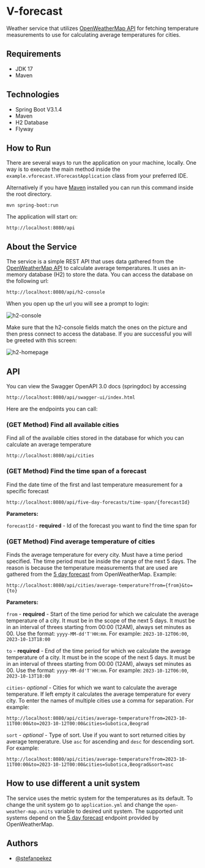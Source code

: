 
# V-forecast

Weather service that utilizes [OpenWeatherMap API](https://openweathermap.org/api) for fetching temperature measurements to use for calculating average temperatures for cities.


## Requirements

- JDK 17
- Maven
## Technologies

- Spring Boot V3.1.4
- Maven
- H2 Database
- Flyway
## How to Run

There are several ways to run the application on your machine, locally. One way is to execute the main method inside the ```example.vforecast.VForecastApplication``` class from your preferred IDE.

Alternatively if you have [Maven](https://maven.apache.org/) installed you can run this command inside the root directory.

```
mvn spring-boot:run
```

The application will start on:

```
http://localhost:8080/api
```
## About the Service

The service is a simple REST API that uses data gathered from the [OpenWeatherMap API](https://openweathermap.org/api) to calculate average temperatures. It uses an in-memory database (H2) to store the data. You can access the database on the following url:
```
http://localhost:8080/api/h2-console
```

When you open up the url you will see a prompt to login:

![h2-console](https://github.com/stefanpekez/v-forecast/assets/93758741/c5dfed41-a5a5-4bd9-994d-676d87d87fb1)

Make sure that the h2-console fields match the ones on the picture and then press connect to access the database. If you are successful you will be greeted with this screen:

![h2-homepage](https://github.com/stefanpekez/v-forecast/assets/93758741/354ed7ab-6add-48a5-9b8a-9d137700ebff)

## API

You can view the Swagger OpenAPI 3.0 docs (springdoc) by accessing
```
http://localhost:8080/api/swagger-ui/index.html
```

Here are the endpoints you can call:

### (GET Method) Find all available cities
Find all of the available cities stored in the database for which you can calculate an average temperature

```
http://localhost:8080/api/cities
```

### (GET Method) Find the time span of a forecast
Find the date time of the first and last temperature measurement for a specific forecast

```
http://localhost:8080/api/five-day-forecasts/time-span/{forecastId}
```
**Parameters:**

``` forecastId ``` - **required** - Id of the forecast you want to find the time span for

### (GET Method) Find average temperature of cities
Finds the average temperature for every city. Must have a time period specified. The time period must be inside the range of the next 5 days. The reason is because the temperature measurements that are used are gathered from the [5 day forecast](https://openweathermap.org/forecast5) from OpenWeatherMap. Example:

```
http://localhost:8080/api/cities/average-temperature?from={from}&to={to}
```

**Parameters:**

``` from ``` - **required** - Start of the time period for which we calculate the average temperature of a city. It must be in the scope of the next 5 days. It must be in an interval of threes starting from 00:00 (12AM), always set minutes as 00. Use the format: ``` yyyy-MM-dd'T'HH:mm ```. For example: ```2023-10-12T06:00```, ```2023-10-13T18:00```

``` to ``` - **required** - End of the time period for which we calculate the average temperature of a city. It must be in the scope of the next 5 days. It must be in an interval of threes starting from 00:00 (12AM), always set minutes as 00. Use the format: ``` yyyy-MM-dd'T'HH:mm ```. For example: ```2023-10-12T06:00```, ```2023-10-13T18:00```

``` cities ```- *optional* - Cities for which we want to calculate the average temperature. If left empty it calculates the average temperature for every city. To enter the names of multiple cities use a comma for separation. For example: 
```
http://localhost:8080/api/cities/average-temperature?from=2023-10-11T00:00&to=2023-10-12T00:00&cities=Subotica,Beograd
```

``` sort ``` - *optional* - Type of sort. Use if you want to sort returned cities by average temperature. Use ```asc``` for ascending and ```desc``` for descending sort. For example:
```
http://localhost:8080/api/cities/average-temperature?from=2023-10-11T00:00&to=2023-10-12T00:00&cities=Subotica,Beograd&sort=asc
```
## How to use different a unit system

The service uses the metric system for the temperatures as its default. To change the unit system go to ```application.yml``` and change the ```open-weather-map.units``` variable to desired unit system. The supported unit systems depend on the [5 day forecast](https://openweathermap.org/forecast5) endpoint provided by OpenWeatherMap.
## Authors

- [@stefanpekez](https://github.com/stefanpekez)

